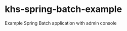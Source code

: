 khs-spring-batch-example
========================

Example Spring Batch application with admin console